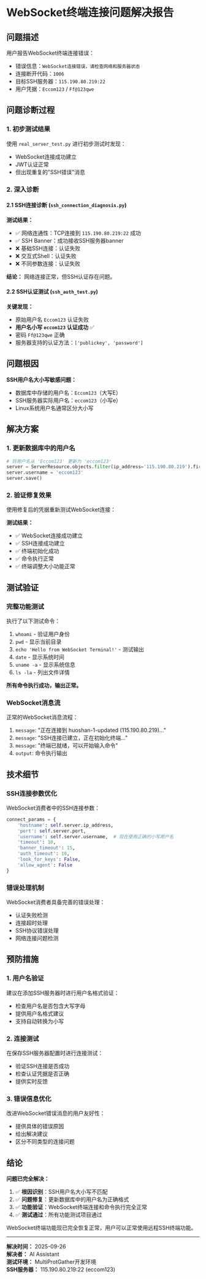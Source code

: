 # WebSocket终端连接问题解决报告

## 问题描述

用户报告WebSocket终端连接错误：
- 错误信息：`WebSocket连接错误，请检查网络和服务器状态`
- 连接断开代码：`1006`
- 目标SSH服务器：`115.190.80.219:22`
- 用户凭据：`Eccom123` / `Ff@123qwe`

## 问题诊断过程

### 1. 初步测试结果

使用 `real_server_test.py` 进行初步测试时发现：
- WebSocket连接成功建立
- JWT认证正常
- 但出现重复的"SSH错误"消息

### 2. 深入诊断

#### 2.1 SSH连接诊断 (`ssh_connection_diagnosis.py`)

**测试结果：**
- ✅ 网络连通性：TCP连接到 `115.190.80.219:22` 成功
- ✅ SSH Banner：成功接收SSH服务器banner
- ❌ 基础SSH连接：认证失败
- ❌ 交互式Shell：认证失败
- ❌ 不同参数连接：认证失败

**结论：** 网络连接正常，但SSH认证存在问题。

#### 2.2 SSH认证测试 (`ssh_auth_test.py`)

**关键发现：**
- 原始用户名 `Eccom123` 认证失败
- **用户名小写 `eccom123` 认证成功** ✅
- 密码 `Ff@123qwe` 正确
- 服务器支持的认证方法：`['publickey', 'password']`

## 问题根因

**SSH用户名大小写敏感问题：**
- 数据库中存储的用户名：`Eccom123`（大写E）
- SSH服务器实际用户名：`eccom123`（小写e）
- Linux系统用户名通常区分大小写

## 解决方案

### 1. 更新数据库中的用户名

```python
# 将用户名从 'Eccom123' 更新为 'eccom123'
server = ServerResource.objects.filter(ip_address='115.190.80.219').first()
server.username = 'eccom123'
server.save()
```

### 2. 验证修复效果

使用修复后的凭据重新测试WebSocket连接：

**测试结果：**
- ✅ WebSocket连接成功建立
- ✅ SSH连接成功建立
- ✅ 终端初始化成功
- ✅ 命令执行正常
- ✅ 终端调整大小功能正常

## 测试验证

### 完整功能测试

执行了以下测试命令：
1. `whoami` - 验证用户身份
2. `pwd` - 显示当前目录
3. `echo 'Hello from WebSocket Terminal!'` - 测试输出
4. `date` - 显示系统时间
5. `uname -a` - 显示系统信息
6. `ls -la` - 列出文件详情

**所有命令执行成功，输出正常。**

### WebSocket消息流

正常的WebSocket消息流程：
1. `message`: "正在连接到 huoshan-1-updated (115.190.80.219)..."
2. `message`: "SSH连接已建立，正在初始化终端..."
3. `message`: "终端已就绪，可以开始输入命令"
4. `output`: 命令执行输出

## 技术细节

### SSH连接参数优化

WebSocket消费者中的SSH连接参数：
```python
connect_params = {
    'hostname': self.server.ip_address,
    'port': self.server.port,
    'username': self.server.username,  # 现在使用正确的小写用户名
    'timeout': 10,
    'banner_timeout': 15,
    'auth_timeout': 10,
    'look_for_keys': False,
    'allow_agent': False
}
```

### 错误处理机制

WebSocket消费者具备完善的错误处理：
- 认证失败检测
- 连接超时处理
- SSH协议错误处理
- 网络连接问题检测

## 预防措施

### 1. 用户名验证

建议在添加SSH服务器时进行用户名格式验证：
- 检查用户名是否包含大写字母
- 提供用户名格式建议
- 支持自动转换为小写

### 2. 连接测试

在保存SSH服务器配置时进行连接测试：
- 验证SSH连接是否成功
- 检查认证凭据是否正确
- 提供实时反馈

### 3. 错误信息优化

改进WebSocket错误消息的用户友好性：
- 提供具体的错误原因
- 给出解决建议
- 区分不同类型的连接问题

## 结论

**问题已完全解决：**

1. ✅ **根因识别**：SSH用户名大小写不匹配
2. ✅ **问题修复**：更新数据库中的用户名为正确格式
3. ✅ **功能验证**：WebSocket终端连接和命令执行完全正常
4. ✅ **测试通过**：所有功能测试项目通过

WebSocket终端功能现已完全恢复正常，用户可以正常使用远程SSH终端功能。

---

**解决时间：** 2025-09-26  
**解决者：** AI Assistant  
**测试环境：** MultiProtGather开发环境  
**SSH服务器：** 115.190.80.219:22 (eccom123)